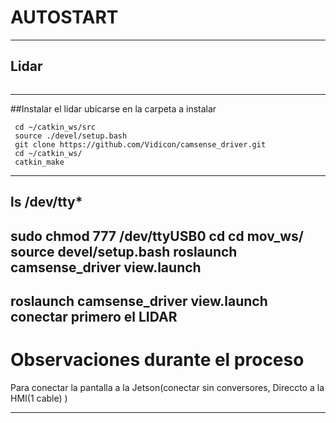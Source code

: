 # AUTOSTART




************************
  Lidar
---------------------------------------
``` https://github.com/Vidicon/mb_1r2t_ros
```
---------------------------------------

##Instalar el lidar 
ubicarse en la carpeta a instalar 
```
 cd ~/catkin_ws/src
 source ./devel/setup.bash
 git clone https://github.com/Vidicon/camsense_driver.git
 cd ~/catkin_ws/
 catkin_make
```
---------------------------------------
ls /dev/tty*
---------------------------------------
sudo chmod 777 /dev/ttyUSB0
cd 
cd mov_ws/
source devel/setup.bash
roslaunch camsense_driver view.launch 
---------------------------------------
roslaunch camsense_driver view.launch 
conectar primero el LIDAR
---------------------------------------



# Observaciones durante el proceso 

Para conectar la pantalla a la Jetson(conectar sin conversores, Direccto a la HMI(1 cable) )


*********************************************
